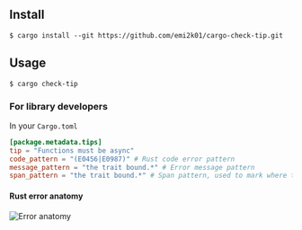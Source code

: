 ## Install

```shell
$ cargo install --git https://github.com/emi2k01/cargo-check-tip.git
```

## Usage

```shell
$ cargo check-tip
```

### For library developers

In your `Cargo.toml`

```toml
[package.metadata.tips]
tip = "Functions must be async"
code_pattern = "(E0456|E0987)" # Rust code error pattern
message_pattern = "the trait bound.*" # Error message pattern
span_pattern = "the trait bound.*" # Span pattern, used to mark where the tip will point to
```

#### Rust error anatomy
![Error anatomy](https://user-images.githubusercontent.com/78516649/215917091-c792874d-755e-4893-bc1d-f661f2584675.png)
